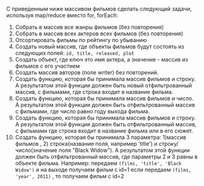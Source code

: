 C приведенным ниже массивом фильмов сделать следующий задачи, используя map/reduce вместо for, forEach: 

1. Собрать в массив все жанры фильмов (без повторения)
2. Собрать в массив всех актеров всех фильмов (без повторения)
3. Отсортировать фильмы по рейтингу по убыванию
4. Создать новый массив, где объекты фильмов будут состоять из следующих полей: `id, title, released, plot`
5. Создать объект, где ключ это имя актера, а значение - массив из фильмов с его участием
6. Создать массив авторов (поле writer) без повторений.
7. Создать функцию, которая бы принимала массив фильмов и строку. А результатом этой функции должен быть новый отфильтрованный массив, с фильмами, где строка входит в название фильма.
8. Создать функцию, которая бы принимала массив фильмов и число. А результатом этой функции должен быть отфильтрованный массив с фильмами, где число равно году выхода фильма.
9. Создать функцию, которая бы принимала массив фильмов и строку. А результатом этой функции должен быть отфильтрованный массив, с фильмами где строка входит в название фильма или в его сюжет.
10. Создать функцию, которая бы принимала 3 параметра:  1)массив фильмов , 2) строка(название поля, например 'title') и строку/число(значение поля "Black Widow"). А результатом этой функции должен быть отфильтрованный массив, где параметры 2 и 3 равны в объекте фильма. 
Например: передаем `(films, 'title', 'Black Widow')` и на выходе получаем фильм с id=1
если передаем `(films, 'year', 2011)` , то получаем фильм с id=2